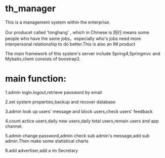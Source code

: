 # th_manager
This is a management system within the enterprise.

Our producet called 'tonghang' , which in Chinese is 同行.means some people who have the same jobs，especially who's jobs need more  interpersonal relationship to do better.This is also an IM product

The main framework of this system's server include Spring4,Springmvc and Mybatis,client consists of boostrap3.

# main function:
1.admin login.logout,retrieve password by email

2.set system properties,backup and recover database

3.admin look up users' message and block users,check users' feedback

4.count actice users,daily new users,daily total users,remain users and app channel.

5.admin change password,admin check sub admin's message,add sub admin.Then make some statistical charts

6.add advertiser,add a im Secretary


